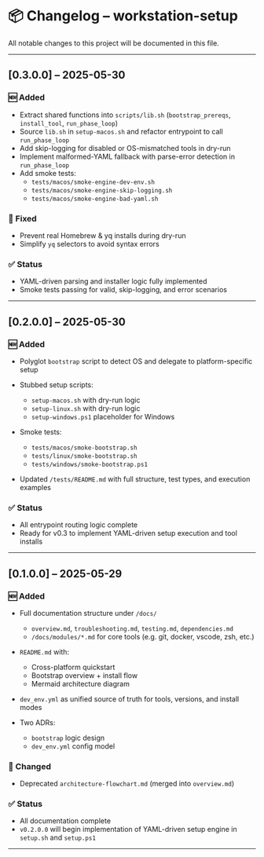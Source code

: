 # 📦 Changelog – workstation-setup

All notable changes to this project will be documented in this file.

---

## [0.3.0.0] – 2025-05-30

### 🆕 Added
* Extract shared functions into `scripts/lib.sh` (`bootstrap_prereqs`, `install_tool`, `run_phase_loop`)
* Source `lib.sh` in `setup-macos.sh` and refactor entrypoint to call `run_phase_loop`
* Add skip-logging for disabled or OS-mismatched tools in dry-run
* Implement malformed-YAML fallback with parse-error detection in `run_phase_loop`
* Add smoke tests:
  - `tests/macos/smoke-engine-dev-env.sh`
  - `tests/macos/smoke-engine-skip-logging.sh`
  - `tests/macos/smoke-engine-bad-yaml.sh`

### 🐛 Fixed
* Prevent real Homebrew & yq installs during dry-run
* Simplify `yq` selectors to avoid syntax errors

### ✅ Status
* YAML-driven parsing and installer logic fully implemented
* Smoke tests passing for valid, skip-logging, and error scenarios

---

## \[0.2.0.0] – 2025-05-30

### 🆕 Added

* Polyglot `bootstrap` script to detect OS and delegate to platform-specific setup
* Stubbed setup scripts:

  * `setup-macos.sh` with dry-run logic
  * `setup-linux.sh` with dry-run logic
  * `setup-windows.ps1` placeholder for Windows
* Smoke tests:

  * `tests/macos/smoke-bootstrap.sh`
  * `tests/linux/smoke-bootstrap.sh`
  * `tests/windows/smoke-bootstrap.ps1`
* Updated `/tests/README.md` with full structure, test types, and execution examples

### ✅ Status

* All entrypoint routing logic complete
* Ready for v0.3 to implement YAML-driven setup execution and tool installs

---

## \[0.1.0.0] – 2025-05-29

### 🆕 Added

* Full documentation structure under `/docs/`

  * `overview.md`, `troubleshooting.md`, `testing.md`, `dependencies.md`
  * `/docs/modules/*.md` for core tools (e.g. git, docker, vscode, zsh, etc.)
* `README.md` with:

  * Cross-platform quickstart
  * Bootstrap overview + install flow
  * Mermaid architecture diagram
* `dev_env.yml` as unified source of truth for tools, versions, and install modes
* Two ADRs:

  * `bootstrap` logic design
  * `dev_env.yml` config model

### 🔁 Changed

* Deprecated `architecture-flowchart.md` (merged into `overview.md`)

### ✅ Status

* All documentation complete
* `v0.2.0.0` will begin implementation of YAML-driven setup engine in `setup.sh` and `setup.ps1`

---
